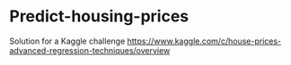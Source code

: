 # Predict-housing-prices
Solution for a Kaggle challenge
https://www.kaggle.com/c/house-prices-advanced-regression-techniques/overview
